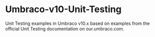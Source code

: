 # Umbraco-v10-Unit-Testing
Unit Testing examples in Umbraco v10.x based on examples from the official Unit Testing documentation on our.umbraco.com.
